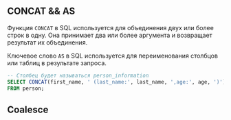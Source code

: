 ## CONCAT && AS

Функция `CONCAT` в SQL используется для объединения двух или более строк в одну. Она принимает два или более аргумента и возвращает результат их объединения.

Ключевое слово `AS` в SQL используется для переименования столбцов или таблиц в результате запроса.

``` sql
-- Столбец будет называться person_information
SELECT CONCAT(first_name, ' (last_name:', last_name, ',age:', age, ')') AS person_information 
FROM person;
```

## Coalesce
